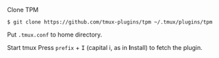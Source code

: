 Clone TPM
```
$ git clone https://github.com/tmux-plugins/tpm ~/.tmux/plugins/tpm
```

Put `.tmux.conf` to home directory.

Start tmux
Press `prefix` + <kbd>I</kbd> (capital i, as in **I**nstall) to fetch the plugin.
